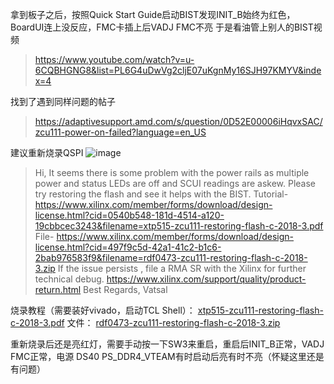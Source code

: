 拿到板子之后，按照Quick Start Guide启动BIST发现INIT_B始终为红色，BoardUI连上没反应，FMC卡插上后VADJ FMC不亮
于是看油管上别人的BIST视频

> https://www.youtube.com/watch?v=u-6CQBHGNG8&list=PL6G4uDwVg2cljE07uKgnMy16SJH97KMYV&index=4

找到了遇到同样问题的帖子

> https://adaptivesupport.amd.com/s/question/0D52E00006iHqvxSAC/zcu111-power-on-failed?language=en_US

建议重新烧录QSPI
![image](https://github.com/user-attachments/assets/44fee2b2-3307-4462-bf93-d3e2769a93f9)

> Hi,
> It seems there is some problem with the power rails as multiple power and status LEDs are off and SCUI readings are askew.
> Please try restoring the flash and see it helps with the BIST.
> Tutorial- https://www.xilinx.com/member/forms/download/design-license.html?cid=0540b548-181d-4514-a120-19cbbcec3243&filename=xtp515-zcu111-restoring-flash-c-2018-3.pdf
> File- https://www.xilinx.com/member/forms/download/design-license.html?cid=497f9c5d-42a1-41c2-b1c6-2bab976583f9&filename=rdf0473-zcu111-restoring-flash-c-2018-3.zip
> If the issue persists , file a RMA SR with the Xilinx for further technical debug. 
> https://www.xilinx.com/support/quality/product-return.html
> Best Regards,
> Vatsal

烧录教程（需要装好vivado，启动TCL Shell）：
[xtp515-zcu111-restoring-flash-c-2018-3.pdf](https://github.com/user-attachments/files/17266452/xtp515-zcu111-restoring-flash-c-2018-3.pdf)
文件：
[rdf0473-zcu111-restoring-flash-c-2018-3.zip](https://github.com/user-attachments/files/17266453/rdf0473-zcu111-restoring-flash-c-2018-3.zip)

重新烧录后还是亮红灯，需要手动按一下SW3来重启，重启后INIT_B正常，VADJ FMC正常，电源 DS40 PS_DDR4_VTEAM有时启动后亮有时不亮（怀疑这里还是有问题）

